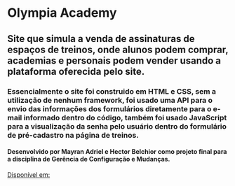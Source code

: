 # Olympia Academy


## Site que simula a venda de assinaturas de espaços de treinos, onde alunos podem comprar, academias e personais podem vender usando a plataforma oferecida pelo site.

### Essencialmente o site foi construido em HTML e CSS, sem a utilização de nenhum framework, foi usado uma API para o envio das informações dos formulários diretamente para o e-mail informado dentro do código, também foi usado JavaScript para a visualização da senha pelo usuário dentro do formulário de pré-cadastro na página de treinos.

#### Desenvolvido por Mayran Adriel e Hector Belchior como projeto final para a disciplina de Gerência de Configuração e Mudanças.

[Disponível em:](https://gerencia-de-configuracao-e-mudancas.github.io/projeto-final-blackout/)